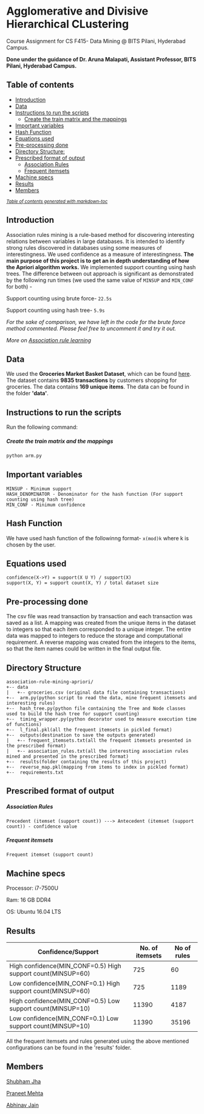# Agglomerative and Divisive Hierarchical CLustering

Course Assignment for CS F415- Data Mining @ BITS Pilani, Hyderabad Campus.

**Done under the guidance of Dr. Aruna Malapati, Assistant Professor, BITS Pilani, Hyderabad Campus.**

## Table of contents
* [Introduction](#introduction)
* [Data](#data)
* [Instructions to run the scripts](#instructions-to-run-the-scripts)
    * [Create the train matrix and the mappings](#create-the-train-matrix-and-the-mappings)
* [Important variables](#important-variables)
* [Hash Function](#hash-function)
* [Equations used](#equations-used)
* [Pre-processing done](#pre-processing-done)
* [Directory Structure:](#directory-structure-)
* [Prescribed format of output](#prescribed-format-of-output)
    * [Association Rules](#association-rules)
    * [Frequent itemsets](#frequent-itemsets)
* [Machine specs](#machine-specs-)
* [Results](#results)
* [Members](#members)

<small><i><a href='http://ecotrust-canada.github.io/markdown-toc/'>Table of contents generated with markdown-toc</a></i></small>

## Introduction
Association rules mining is a rule-based method for discovering interesting relations between variables in large databases. It is intended to identify strong rules discovered in databases using some measures of interestingness. We used confidence as a measure of interestingness.
**The main purpose of this project is to get an in depth understanding of how the Apriori algorithm works.**
We implemented support counting using hash trees. The difference between out approach is significant as demonstrated by the following run times (we used the same value of ```MINSUP``` and ```MIN_CONF``` for both) -

Support counting using brute force- ```22.5s```

Support counting using hash tree- ```5.9s ```

*For the sake of comparison, we have left in the code for the brute force method commented. Please feel free to uncomment it and try it out.*

*More on [Association rule learning](https://en.wikipedia.org/wiki/Association_rule_learning)*

## Data
We used the **Groceries Market Basket Dataset**, which can be found [here](http://www.sci.csueastbay.edu/~esuess/classes/Statistics_6620/Presentations/ml13/groceries.csv). The dataset contains **9835 transactions** by customers shopping for groceries. The data contains **169 unique items**. The data can be found in the folder **'data'**.

## Instructions to run the scripts
Run the following command:

##### Create the train matrix and the mappings
```python
python arm.py
```

## Important variables
```
MINSUP - Minimum support
HASH_DENOMINATOR - Denominator for the hash function (For support counting using hash tree)
MIN_CONF - Minimum confidence
```

## Hash Function
We have used hash function of the followinng format-
```x(mod)k```
where k is chosen by the user.

## Equations used
```
confidence(X->Y) = support(X U Y) / support(X)
support(X, Y) = support count(X, Y) / total dataset size
```


## Pre-processing done
The csv file was read transaction by transaction and each transaction was saved as a list.
A mapping was created from the unique items in the dataset to integers so that each item corresponded to a unique integer.
The entire data was mapped to integers to reduce the storage and computational requirement.
A reverse mapping was created from the integers to the items, so that the item names could be written in the final output file.

## Directory Structure
```
association-rule-mining-apriori/
+-- data
|   +-- groceries.csv (original data file containing transactions)
+--  arm.py(python script to read the data, mine frequent itemsets and interesting rules)
+--  hash_tree.py(python file containing the Tree and Node classes used to build the hash tree for support counting)
+--  timing_wrapper.py(python decorator used to measure execution time of functions)
+--  l_final.pkl(all the frequent itemsets in pickled format)
+--  outputs(destination to save the outputs generated)
|   +-- frequent_itemsets.txt(all the frequent itemsets presented in the prescribed format)
|   +-- association_rules.txt(all the interesting association rules mined and presented in the prescribed format)
+--  results(folder containing the results of this project)
+--  reverse_map.pkl(mapping from items to index in pickled format)
+--  requirements.txt
```

## Prescribed format of output
##### Association Rules
```
Precedent (itemset (support count)) ---> Antecedent (itemset (support count)) - confidence value
```

##### Frequent itemsets
```
Frequent itemset (support count)
```


## Machine specs
Processor: i7-7500U

Ram: 16 GB DDR4

OS: Ubuntu 16.04 LTS

## Results

| Confidence/Support | No. of itemsets | No of rules |
|---------------------|-------|--------|
| High confidence(MIN_CONF=0.5) High support count(MINSUP=60)               | 725  |  60      |
| Low confidence(MIN_CONF=0.1) High support count(MINSUP=60)              | 725   |    1189    |
| High confidence(MIN_CONF=0.5) Low support count(MINSUP=10)              | 11390   |    4187    |
| Low confidence(MIN_CONF=0.1) Low support count(MINSUP=10)              | 11390   |    35196    |

All the frequent itemsets and rules generated using the above mentioned configurations can be found in the 'results' folder.

## Members
[Shubham Jha](http://github.com/shubhamjha97)

[Praneet Mehta](http://github.com/praneetmehta)

[Abhinav Jain](http://github.com/abhinav1112)